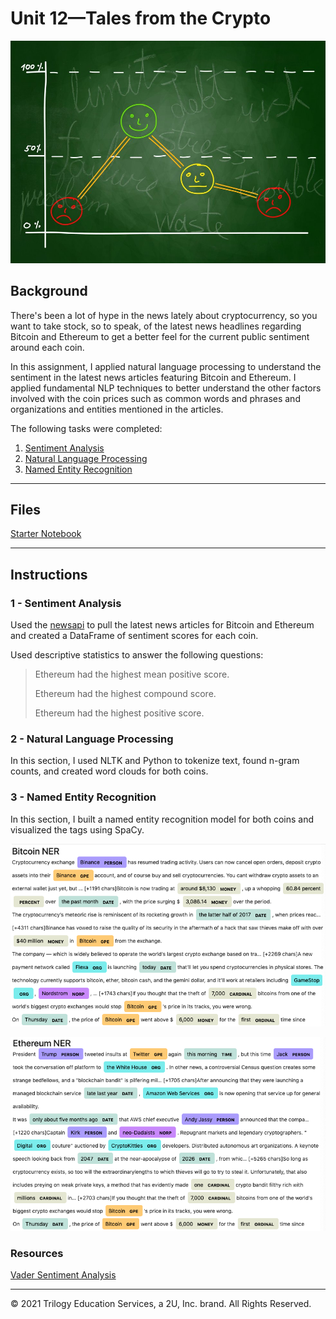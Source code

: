 # Unit 12—Tales from the Crypto

![Stock Sentiment](Images/sentimental.jpeg)

## Background

There's been a lot of hype in the news lately about cryptocurrency, so you want to take stock, so to speak, of the latest news headlines regarding Bitcoin and Ethereum to get a better feel for the current public sentiment around each coin.

In this assignment, I applied natural language processing to understand the sentiment in the latest news articles featuring Bitcoin and Ethereum. I applied fundamental NLP techniques to better understand the other factors involved with the coin prices such as common words and phrases and organizations and entities mentioned in the articles.

The following tasks were completed:

1. [Sentiment Analysis](#1---Sentiment-Analysis)
2. [Natural Language Processing](#2---Natural-Language-Processing)
3. [Named Entity Recognition](#3---Named-Entity-Recognition)

---

## Files

[Starter Notebook](Starter_Code/crypto_sentiment.ipynb)

---

## Instructions

### 1 - Sentiment Analysis

Used the [newsapi](https://newsapi.org/) to pull the latest news articles for Bitcoin and Ethereum and created a DataFrame of sentiment scores for each coin.

Used descriptive statistics to answer the following questions:

> Ethereum had the highest mean positive score.
>
> Ethereum had the highest compound score.
>
> Ethereum had the highest positive score.


### 2 - Natural Language Processing

In this section, I used NLTK and Python to tokenize text, found n-gram counts, and created word clouds for both coins. 


### 3 - Named Entity Recognition

In this section, I built a named entity recognition model for both coins and visualized the tags using SpaCy.

![btc-ner.png](Images/btc-ner.png)

![eth-ner.png](Images/eth-ner.png)


### Resources

[Vader Sentiment Analysis](http://www.nltk.org/howto/sentiment.html)

---

© 2021 Trilogy Education Services, a 2U, Inc. brand. All Rights Reserved.
